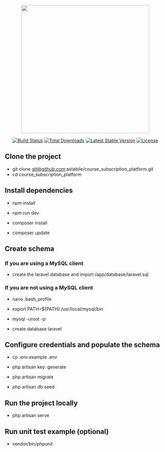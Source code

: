 <p align="center"><a href="https://laravel.com" target="_blank"><img src="https://raw.githubusercontent.com/laravel/art/master/logo-lockup/5%20SVG/2%20CMYK/1%20Full%20Color/laravel-logolockup-cmyk-red.svg" width="400"></a></p>

<p align="center">
<a href="https://travis-ci.org/laravel/framework"><img src="https://travis-ci.org/laravel/framework.svg" alt="Build Status"></a>
<a href="https://packagist.org/packages/laravel/framework"><img src="https://poser.pugx.org/laravel/framework/d/total.svg" alt="Total Downloads"></a>
<a href="https://packagist.org/packages/laravel/framework"><img src="https://poser.pugx.org/laravel/framework/v/stable.svg" alt="Latest Stable Version"></a>
<a href="https://packagist.org/packages/laravel/framework"><img src="https://poser.pugx.org/laravel/framework/license.svg" alt="License"></a>
</p>

## Clone the project
- git clone git@github.com:astabile/course_subscription_platform.git
- cd course_subscription_platform

## Install dependencies
- npm install
- npm run dev

- composer install
- composer update

## Create schema
### If you are using a MySQL client
- create the laravel database and import /app/database/laravel.sql

### If you are not using a MySQL client
- nano .bash_profile
- export PATH=${PATH}:/usr/local/mysql/bin

- mysql -uroot -p
- create database laravel

## Configure credentials and populate the schema
- cp .env.example .env

- php artisan key: generate
- php artisan migrate
- php artisan db:seed

## Run the project locally
- php artisan serve

## Run unit test example (optional)
- vendor/bin/phpunit